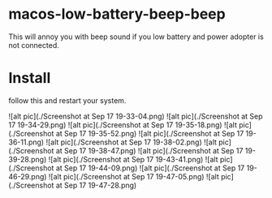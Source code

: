 # macos-low-battery-beep-beep
This will annoy you with beep sound if you low battery and power adopter is not connected.

# Install

follow this and restart your system.


![alt pic](./Screenshot at Sep 17 19-33-04.png)
![alt pic](./Screenshot at Sep 17 19-34-29.png)
![alt pic](./Screenshot at Sep 17 19-35-18.png)
![alt pic](./Screenshot at Sep 17 19-35-52.png)
![alt pic](./Screenshot at Sep 17 19-36-11.png)
![alt pic](./Screenshot at Sep 17 19-38-02.png)
![alt pic](./Screenshot at Sep 17 19-38-47.png)
![alt pic](./Screenshot at Sep 17 19-39-28.png)
![alt pic](./Screenshot at Sep 17 19-43-41.png)
![alt pic](./Screenshot at Sep 17 19-44-09.png)
![alt pic](./Screenshot at Sep 17 19-46-29.png)
![alt pic](./Screenshot at Sep 17 19-47-05.png)
![alt pic](./Screenshot at Sep 17 19-47-28.png)